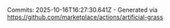 Commits: 2025-10-16T16:27:30.641Z - Generated via https://github.com/marketplace/actions/artificial-grass
<br>
